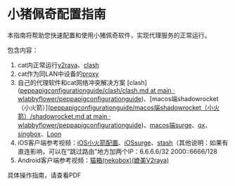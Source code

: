 # 小猪佩奇配置指南

本指南将帮助您快速配置和使用小猪佩奇软件，实现代理服务的正常运行。

包含内容：

1. cat内正常运行[v2raya](https://github.com/wlabbyflower/peppapigconfigurationguide/blob/main/PeppaPigConfigurationGuide/PeppaPigConfigurationGuide.md)、[clash](https://github.com/wlabbyflower/peppapigconfigurationguide/blob/main/PeppaPigConfigurationGuide/clash%E9%83%A8%E7%BD%B2%E6%95%99%E7%A8%8B.md)
2. cat作为同LAN中设备的[proxy](https://github.com/wlabbyflower/peppapigconfigurationguide/blob/main/构建内网代理方法-配置代理为微服所在局域网可访问/构建内网代理方法：配置代理为微服所在局域网可访问.md)
3. 自己的代理软件和cat网络冲突解决方案  [clash]([peppapigconfigurationguide/clash/clash.md at main · wlabbyflower/peppapigconfigurationguide](https://github.com/wlabbyflower/peppapigconfigurationguide/blob/main/clash/clash.md))、[macos端shadowrocket（小火箭）]([peppapigconfigurationguide/macos端shadowrocket（小火箭）/shadowrocket.md at main · wlabbyflower/peppapigconfigurationguide](https://github.com/wlabbyflower/peppapigconfigurationguide/blob/main/macos端shadowrocket（小火箭）/shadowrocket.md))、[macos端surge](https://github.com/wlabbyflower/peppapigconfigurationguide/blob/main/macos端surge/surge.md)、[qx](https://github.com/wlabbyflower/peppapigconfigurationguide/blob/main/iOSqx配置/iOSqx.md)、[singbox](https://github.com/wlabbyflower/peppapigconfigurationguide/blob/main/%E8%87%AA%E5%B7%B1%E7%9A%84%E4%BB%A3%E7%90%86%E8%BD%AF%E4%BB%B6%E5%92%8C%E5%BE%AE%E6%9C%8D%E7%BD%91%E7%BB%9C%E5%86%B2%E7%AA%81%E8%A7%A3%E5%86%B3%E6%96%B9%E6%A1%88/singbox/singbox.json%E9%85%8D%E7%BD%AE.md)、[Loon](https://github.com/wlabbyflower/peppapigconfigurationguide/blob/main/自己的代理软件和微服网络冲突解决方案/Loon/Loon配置共存教程.md)
4. iOS客户端参考视频：[iOS小火箭配置](https://github.com/wlabbyflower/peppapigconfigurationguide/blob/main/iOS%E5%B0%8F%E7%81%AB%E7%AE%AD%E9%85%8D%E7%BD%AE/%E5%B0%8F%E7%81%AB%E7%AE%AD%E5%BC%80%E5%90%AF%E5%90%8E%E5%8F%AF%E4%BB%A5%E5%9F%9F%E5%90%8D%E8%AE%BF%E9%97%AE.mp4)、[iOSsurge](https://github.com/wlabbyflower/peppapigconfigurationguide/blob/main/iOSsurge配置/surge.mp4)、[stash](https://github.com/wlabbyflower/peppapigconfigurationguide/blob/main/iOSstash%E9%85%8D%E7%BD%AE/stash.mp4)（其他说明：如果有直连影响，可以在“跳过路由”地方加两个IP：6.6.6.6/32   2000::6666/128
5. Android客户端参考视频：[猫箱(nekobox)(媲美V2raya)](https://github.com/wlabbyflower/peppapigconfigurationguide/blob/main/Android%E7%9A%84%E7%8C%AB%E7%AE%B1%EF%BC%88nekobox%EF%BC%89/nekobox.mp4)

具体操作指南，请查看PDF


